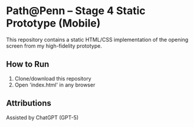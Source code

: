 # Path@Penn – Stage 4 Static Prototype (Mobile)

This repository contains a static HTML/CSS implementation of the opening screen from my high-fidelity prototype.

## How to Run
1. Clone/download this repository
2. Open 'index.html' in any browser

## Attributions
Assisted by ChatGPT (GPT-5)